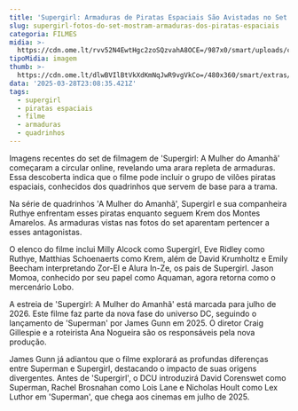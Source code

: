 ```yaml
---
title: 'Supergirl: Armaduras de Piratas Espaciais São Avistadas no Set do Filme'
slug: supergirl-fotos-do-set-mostram-armaduras-dos-piratas-espaciais
categoria: FILMES
midia: >-
  https://cdn.ome.lt/rvv52N4EwtHgc2zoSQzvahA8OCE=/987x0/smart/uploads/conteudo/fotos/Design_sem_nome_-_2025-03-28T193459.113.png
tipoMidia: imagem
thumb: >-
  https://cdn.ome.lt/dlwBVIlBtVkXdKmNqJwR9vgVkCo=/480x360/smart/extras/conteudos/Design_sem_nome_-_2025-03-28T193459.113.png
data: '2025-03-28T23:08:35.421Z'
tags:
  - supergirl
  - piratas espaciais
  - filme
  - armaduras
  - quadrinhos
---
```


Imagens recentes do set de filmagem de 'Supergirl: A Mulher do Amanhã' começaram a circular online, revelando uma arara repleta de armaduras. Essa descoberta indica que o filme pode incluir o grupo de vilões piratas espaciais, conhecidos dos quadrinhos que servem de base para a trama.

Na série de quadrinhos 'A Mulher do Amanhã', Supergirl e sua companheira Ruthye enfrentam esses piratas enquanto seguem Krem dos Montes Amarelos. As armaduras vistas nas fotos do set aparentam pertencer a esses antagonistas. 

O elenco do filme inclui Milly Alcock como Supergirl, Eve Ridley como Ruthye, Matthias Schoenaerts como Krem, além de David Krumholtz e Emily Beecham interpretando Zor-El e Alura In-Ze, os pais de Supergirl. Jason Momoa, conhecido por seu papel como Aquaman, agora retorna como o mercenário Lobo.

A estreia de 'Supergirl: A Mulher do Amanhã' está marcada para julho de 2026. Este filme faz parte da nova fase do universo DC, seguindo o lançamento de 'Superman' por James Gunn em 2025. O diretor Craig Gillespie e a roteirista Ana Nogueira são os responsáveis pela nova produção.

James Gunn já adiantou que o filme explorará as profundas diferenças entre Superman e Supergirl, destacando o impacto de suas origens divergentes. Antes de 'Supergirl', o DCU introduzirá David Corenswet como Superman, Rachel Brosnahan como Lois Lane e Nicholas Hoult como Lex Luthor em 'Superman', que chega aos cinemas em julho de 2025.

